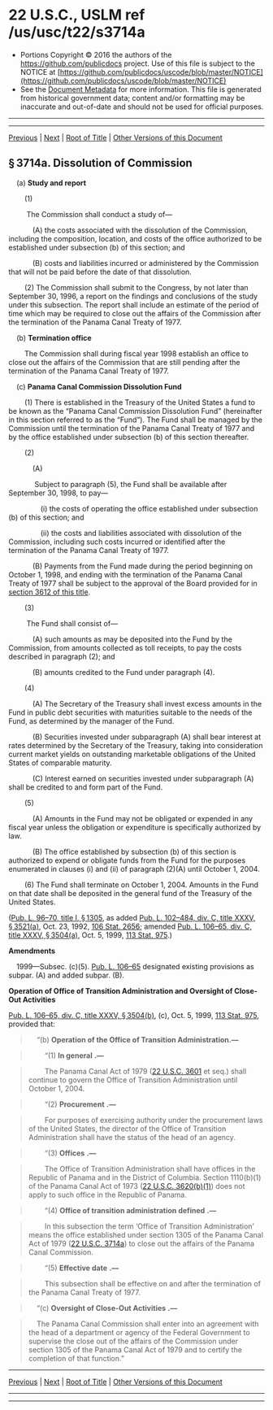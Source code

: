 ---
---

# 22 U.S.C., USLM ref /us/usc/t22/s3714a

* Portions Copyright © 2016 the authors of the https://github.com/publicdocs project.
  Use of this file is subject to the NOTICE at [https://github.com/publicdocs/uscode/blob/master/NOTICE](https://github.com/publicdocs/uscode/blob/master/NOTICE)
* See the [Document Metadata](././../../../../../../..//README.md) for more information.
  This file is generated from historical government data; content and/or formatting may be inaccurate and out-of-date and should not be used for official purposes.

----------
----------

[Previous](./../../../../../../..//us/usc/t22/ch51/schI/pt3/spti/m__us_usc_t22_s3714.md) | [Next](./../../../../../../..//us/usc/t22/ch51/schI/pt3/spti/m__us_usc_t22_s3714b.md) | [Root of Title](./../../../../../../../) | [Other Versions of this Document](https://publicdocs.github.io/go/links?ns=uslm&ref=%2Fus%2Fusc%2Ft22%2Fs3714a)

## § 3714a. Dissolution of Commission

    (a) __Study and report__ 

        (1)

         The Commission shall conduct a study of—

            (A) the costs associated with the dissolution of the Commission, including the composition, location, and costs of the office authorized to be established under subsection (b) of this section; and

            (B) costs and liabilities incurred or administered by the Commission that will not be paid before the date of that dissolution.

        (2) The Commission shall submit to the Congress, by not later than September 30, 1996, a report on the findings and conclusions of the study under this subsection. The report shall include an estimate of the period of time which may be required to close out the affairs of the Commission after the termination of the Panama Canal Treaty of 1977.

    (b) __Termination office__ 

        The Commission shall during fiscal year 1998 establish an office to close out the affairs of the Commission that are still pending after the termination of the Panama Canal Treaty of 1977.

    (c) __Panama Canal Commission Dissolution Fund__ 

        (1) There is established in the Treasury of the United States a fund to be known as the “Panama Canal Commission Dissolution Fund” (hereinafter in this section referred to as the “Fund”). The Fund shall be managed by the Commission until the termination of the Panama Canal Treaty of 1977 and by the office established under subsection (b) of this section thereafter.

        (2)

            (A)

             Subject to paragraph (5), the Fund shall be available after September 30, 1998, to pay—

                (i) the costs of operating the office established under subsection (b) of this section; and

                (ii) the costs and liabilities associated with dissolution of the Commission, including such costs incurred or identified after the termination of the Panama Canal Treaty of 1977.

            (B) Payments from the Fund made during the period beginning on October 1, 1998, and ending with the termination of the Panama Canal Treaty of 1977 shall be subject to the approval of the Board provided for in [section 3612 of this title][/us/usc/t22/s3612].

        (3)

         The Fund shall consist of—

            (A) such amounts as may be deposited into the Fund by the Commission, from amounts collected as toll receipts, to pay the costs described in paragraph (2); and

            (B) amounts credited to the Fund under paragraph (4).

        (4)

            (A) The Secretary of the Treasury shall invest excess amounts in the Fund in public debt securities with maturities suitable to the needs of the Fund, as determined by the manager of the Fund.

            (B) Securities invested under subparagraph (A) shall bear interest at rates determined by the Secretary of the Treasury, taking into consideration current market yields on outstanding marketable obligations of the United States of comparable maturity.

            (C) Interest earned on securities invested under subparagraph (A) shall be credited to and form part of the Fund.

        (5)

            (A) Amounts in the Fund may not be obligated or expended in any fiscal year unless the obligation or expenditure is specifically authorized by law.

            (B) The office established by subsection (b) of this section is authorized to expend or obligate funds from the Fund for the purposes enumerated in clauses (i) and (ii) of paragraph (2)(A) until October 1, 2004.

        (6) The Fund shall terminate on October 1, 2004. Amounts in the Fund on that date shall be deposited in the general fund of the Treasury of the United States.

([Pub. L. 96–70, title I, § 1305][/us/pl/96/70/s1305], as added [Pub. L. 102–484, div. C, title XXXV, § 3521(a)][/us/pl/102/484/s3521/a], Oct. 23, 1992, [106 Stat. 2656][/us/stat/106/2656]; amended [Pub. L. 106–65, div. C, title XXXV, § 3504(a)][/us/pl/106/65/s3504/a], Oct. 5, 1999, [113 Stat. 975][/us/stat/113/975].)

 __Amendments__ 

    1999—Subsec. (c)(5). [Pub. L. 106–65][/us/pl/106/65] designated existing provisions as subpar. (A) and added subpar. (B).

 __Operation of Office of Transition Administration and Oversight of Close-Out Activities__ 

[Pub. L. 106–65, div. C, title XXXV, § 3504(b)][/us/pl/106/65/s3504/b], (c), Oct. 5, 1999, [113 Stat. 975][/us/stat/113/975], provided that:

>     “(b) __Operation of the Office of Transition Administration.—__ 

>         “(1)  __In general__  __.—__ 

>         The Panama Canal Act of 1979 ([22 U.S.C. 3601][/us/usc/t22/s3601] et seq.) shall continue to govern the Office of Transition Administration until October 1, 2004.

>         “(2)  __Procurement__  __.—__ 

>         For purposes of exercising authority under the procurement laws of the United States, the director of the Office of Transition Administration shall have the status of the head of an agency.

>         “(3)  __Offices__  __.—__ 

>         The Office of Transition Administration shall have offices in the Republic of Panama and in the District of Columbia. Section 1110(b)(1) of the Panama Canal Act of 1973 ([22 U.S.C. 3620(b)(1)][/us/usc/t22/s3620/b/1]) does not apply to such office in the Republic of Panama.

>         “(4)  __Office of transition administration defined__  __.—__ 

>         In this subsection the term ‘Office of Transition Administration’ means the office established under section 1305 of the Panama Canal Act of 1979 ([22 U.S.C. 3714a][/us/usc/t22/s3714a]) to close out the affairs of the Panama Canal Commission.

>         “(5)  __Effective date__  __.—__ 

>         This subsection shall be effective on and after the termination of the Panama Canal Treaty of 1977.

>     “(c)  __Oversight of Close-Out Activities__  __.—__ 

>     The Panama Canal Commission shall enter into an agreement with the head of a department or agency of the Federal Government to supervise the close out of the affairs of the Commission under section 1305 of the Panama Canal Act of 1979 and to certify the completion of that function.”

----------

[Previous](./../../../../../../..//us/usc/t22/ch51/schI/pt3/spti/m__us_usc_t22_s3714.md) | [Next](./../../../../../../..//us/usc/t22/ch51/schI/pt3/spti/m__us_usc_t22_s3714b.md) | [Root of Title](./../../../../../../../) | [Other Versions of this Document](https://publicdocs.github.io/go/links?ns=uslm&ref=%2Fus%2Fusc%2Ft22%2Fs3714a)

----------
----------

[/us/usc/t22/s3612]: https://publicdocs.github.io/go/links?ns=uslm&ref=%2Fus%2Fusc%2Ft22%2Fs3612
[/us/pl/96/70/s1305]: https://publicdocs.github.io/go/links?ns=uslm&ref=%2Fus%2Fpl%2F96%2F70%2Fs1305
[/us/pl/102/484/s3521/a]: https://publicdocs.github.io/go/links?ns=uslm&ref=%2Fus%2Fpl%2F102%2F484%2Fs3521%2Fa
[/us/stat/106/2656]: https://publicdocs.github.io/go/links?ns=uslm&ref=%2Fus%2Fstat%2F106%2F2656
[/us/pl/106/65/s3504/a]: https://publicdocs.github.io/go/links?ns=uslm&ref=%2Fus%2Fpl%2F106%2F65%2Fs3504%2Fa
[/us/stat/113/975]: https://publicdocs.github.io/go/links?ns=uslm&ref=%2Fus%2Fstat%2F113%2F975
[/us/pl/106/65]: https://publicdocs.github.io/go/links?ns=uslm&ref=%2Fus%2Fpl%2F106%2F65
[/us/pl/106/65/s3504/b]: https://publicdocs.github.io/go/links?ns=uslm&ref=%2Fus%2Fpl%2F106%2F65%2Fs3504%2Fb
[/us/stat/113/975]: https://publicdocs.github.io/go/links?ns=uslm&ref=%2Fus%2Fstat%2F113%2F975
[/us/usc/t22/s3601]: https://publicdocs.github.io/go/links?ns=uslm&ref=%2Fus%2Fusc%2Ft22%2Fs3601
[/us/usc/t22/s3620/b/1]: https://publicdocs.github.io/go/links?ns=uslm&ref=%2Fus%2Fusc%2Ft22%2Fs3620%2Fb%2F1
[/us/usc/t22/s3714a]: https://publicdocs.github.io/go/links?ns=uslm&ref=%2Fus%2Fusc%2Ft22%2Fs3714a


